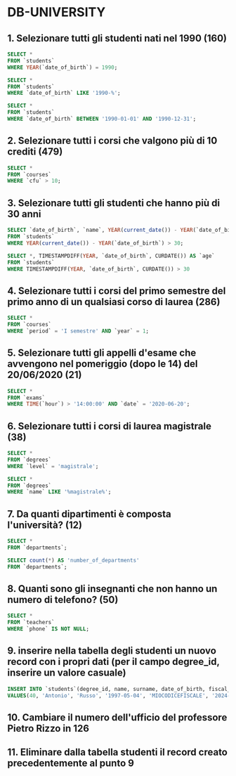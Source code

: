 # DB-UNIVERSITY

## 1. Selezionare tutti gli studenti nati nel 1990 (160)

```SQL
SELECT *
FROM `students`
WHERE YEAR(`date_of_birth`) = 1990;

SELECT *
FROM `students`
WHERE `date_of_birth` LIKE '1990-%';

SELECT *
FROM `students`
WHERE `date_of_birth` BETWEEN '1990-01-01' AND '1990-12-31';
```

## 2. Selezionare tutti i corsi che valgono più di 10 crediti (479)

```SQL
SELECT *
FROM `courses`
WHERE `cfu` > 10;
```

## 3. Selezionare tutti gli studenti che hanno più di 30 anni

```SQL
SELECT `date_of_birth`, `name`, YEAR(current_date()) - YEAR(`date_of_birth`) AS `age`
FROM `students`
WHERE YEAR(current_date()) - YEAR(`date_of_birth`) > 30;

SELECT *, TIMESTAMPDIFF(YEAR, `date_of_birth`, CURDATE()) AS `age`
FROM `students`
WHERE TIMESTAMPDIFF(YEAR, `date_of_birth`, CURDATE()) > 30
```

## 4. Selezionare tutti i corsi del primo semestre del primo anno di un qualsiasi corso di laurea (286)

```SQL
SELECT *
FROM `courses`
WHERE `period` = 'I semestre' AND `year` = 1;
```

## 5. Selezionare tutti gli appelli d'esame che avvengono nel pomeriggio (dopo le 14) del 20/06/2020 (21)

```SQL
SELECT *
FROM `exams`
WHERE TIME(`hour`) > '14:00:00' AND `date` = '2020-06-20';
```

## 6. Selezionare tutti i corsi di laurea magistrale (38)

```SQL
SELECT *
FROM `degrees`
WHERE `level` = 'magistrale';

SELECT *
FROM `degrees`
WHERE `name` LIKE '%magistrale%';
```

## 7. Da quanti dipartimenti è composta l'università? (12)

```SQL
SELECT *
FROM `departments`;

SELECT count(*) AS 'number_of_departments'
FROM `departments`;
```

## 8. Quanti sono gli insegnanti che non hanno un numero di telefono? (50)

```SQL
SELECT *
FROM `teachers`
WHERE `phone` IS NOT NULL;
```

## 9. inserire nella tabella degli studenti un nuovo record con i propri dati (per il campo degree_id, inserire un valore casuale)

```SQL
INSERT INTO `students`(degree_id, name, surname, date_of_birth, fiscal_code, enrolment_date, registration_number, email)
VALUES(40, 'Antonio', 'Russo', '1997-05-04', 'MIOCODICEFISCALE', '2024-12-18', 625033, 'antonio.mail@gmail.com');
```

## 10. Cambiare il numero dell'ufficio del professore Pietro Rizzo in 126

## 11. Eliminare dalla tabella studenti il record creato precedentemente al punto 9
